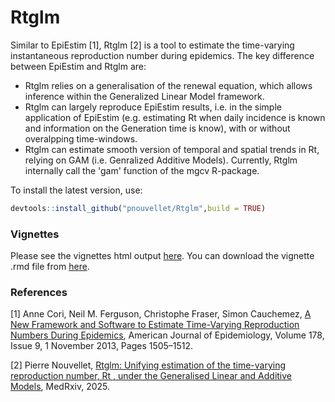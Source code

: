 # Rtglm

Similar to EpiEstim [1], Rtglm [2] is a tool to estimate the time-varying instantaneous reproduction number during epidemics.
The key difference between EpiEstim and Rtglm are:
- Rtglm relies on a generalisation of the renewal equation, which allows inference within the Generalized Linear Model framework.
- Rtglm can largely reproduce EpiEstim results, i.e. in the simple application of EpiEstim (e.g. estimating Rt when daily incidence is known and information on the Generation time is know), with or without overalpping time-windows.
- Rtglm can estimate smooth version of temporal and spatial trends in Rt, relying on GAM (i.e. Genralized Additive Models). Currently, Rtglm internally call the 'gam' function of the mgcv R-package.

To install the latest version, use:
```r
devtools::install_github("pnouvellet/Rtglm",build = TRUE)
```

### Vignettes
Please see the vignettes html output [here](https://pnouvellet.github.io/Rtglm/Rtglm.html).
You can download the vignette .rmd file from [here](https://raw.githubusercontent.com/pnouvellet/Rtglm/refs/heads/master/docs/Rtglm.Rmd).


### References
[1] Anne Cori, Neil M. Ferguson, Christophe Fraser, Simon Cauchemez, [A New Framework and Software to Estimate Time-Varying Reproduction Numbers During Epidemics](https://doi.org/10.1093/aje/kwt133), American Journal of Epidemiology, Volume 178, Issue 9, 1 November 2013, Pages 1505–1512. 

[2] Pierre Nouvellet, [Rtglm: Unifying estimation of the time-varying reproduction number, Rt , under the Generalised Linear and Additive Models](https://doi.org/10.1101/2025.06.24.25330176), MedRxiv, 2025. 
